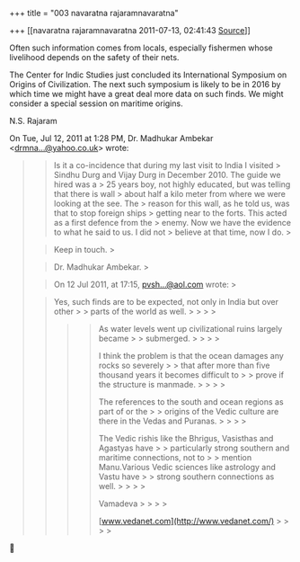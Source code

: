 +++
title = "003 navaratna rajaramnavaratna"

+++
[[navaratna rajaramnavaratna	2011-07-13, 02:41:43 [Source](https://groups.google.com/g/bvparishat/c/FRYFpcOgNgs)]]





 Often such information comes from locals, especially fishermen whose livelihood depends on the safety of their nets.



 The Center for Indic Studies just concluded its International Symposium on Origins of Civilization. The next such symposium is likely to be in 2016 by which time we might have a great deal more data on such finds. We might consider a special session on maritime origins.



N.S. Rajaram  
  

On Tue, Jul 12, 2011 at 1:28 PM, Dr. Madhukar Ambekar \<[drmna...@yahoo.co.uk]()\> wrote:  

> 
> > Is it a co-incidence that during my last visit to India I visited > Sindhu Durg and Vijay Durg in December 2010. The guide we hired was a > 25 years boy, not highly educated, but was telling that there is wall > about half a kilo meter from where we were looking at the see. The > reason for this wall, as he told us, was that to stop foreign ships > getting near to the forts. This acted as a first defence from the > enemy. Now we have the evidence to what he said to us. I did not > believe at that time, now I do. >
> 
> >   
> > 
> > 
> > Keep in touch. >
> 
> > 
> >   
> > 
> > 
> > Dr. Madhukar Ambekar. >
> 
> > 
> > 
> > 
> >   
> > 
> >   
> > 
> > 
> >   
> > 
> > 
> > On 12 Jul 2011, at 17:15, [pvsh...@aol.com]() wrote: >
> 
> >   
> > >   
> > Yes, such finds are to be expected, not only in India but over other > > parts of the world as well. > > > > 
> > > > As water levels went up civilizational ruins largely became > > submerged. > > > > 
> > > > 
> > > > I think the problem is that the ocean damages any rocks so severely > > that after more than five thousand years it becomes difficult to > > prove if the structure is manmade. > > > > 
> > > > 
> > > >   
> > > > 
> > > > 
> > > > The references to the south and ocean regions as part of or the > > origins of the Vedic culture are there in the Vedas and Puranas. > > > > 
> > > > 
> > > > The Vedic rishis like the Bhrigus, Vasisthas and Agastyas have > > particularly strong southern and maritime connections, not to > > mention Manu.Various Vedic sciences like astrology and Vastu have > > strong southern connections as well. > > > > 
> > > > 
> > > >   
> > > > 
> > > > 
> > > > Vamadeva > > > > 
> > > > 
> > > > [www.vedanet.com](http://www.vedanet.com/) > > > > 
> > 
> > 
> > 
> > 
> > 
> > 



